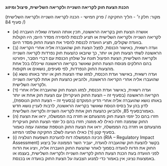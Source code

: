 **הכנת הצעת חוק לקריאה השנייה ולקריאה השלישית, פיצול ומיזוג**

(מקור: חלק ז׳ - הליך החקיקה / פרק חמישי - הכנה לקריאה השנייה ולקריאה השלישית / סעיף 84)
 * (א) אושרה הצעת חוק בקריאה הראשונה, תכין אותה הוועדה שאליה הועברה לקריאה השנייה ולקריאה השלישית או תציע לכנסת להסירה מסדר היום; היו הקולות בוועדה שקולים, תציע הוועדה לכנסת להסיר את הצעת החוק מסדר היום.
 * (ב) ועדה רשאית, באישור הכנסת, לפצל הצעת חוק שהועברה אליה אחרי הקריאה הראשונה לשתי הצעות חוק או יותר, כך שיובאו כהצעות חוק נפרדות לקריאה השנייה ולקריאה השלישית; הצעת הפיצול תונח על שולחן הכנסת עם דברי הסבר, ויפורטו בהם החלקים מנוסח הצעת החוק שאושר בקריאה הראשונה שייכללו בכל אחת מהצעות החוק הנפרדות, לפי סעיפים, נושאים או תקופות.
 * (ג) ועדה רשאית, באישור ועדת הכנסת, למזג שתי הצעות חוק או יותר באותו נושא שהועברו אליה אחרי הקריאה הראשונה, ולהביאן כהצעת חוק אחת לקריאה השנייה ולקריאה השלישית.
 * (ד) ועדה רשאית, באישור ועדת הכנסת, למזג הצעת חוק שהועברה אליה אחרי הקריאה הראשונה (בסעיף זה – הצעת החוק העיקרית) עם הצעת חוק אחת או יותר באותו נושא שהועברה אליה אחרי הדיון המוקדם (בסעיף זה – הצעת החוק הנוספת), לדון בהן על בסיס הנוסח שאושר בקריאה הראשונה, לרבות לעניין נושא חדש כאמורבסעיף 85, ולהביאן כהצעת חוק אחת לקריאה השנייה ולקריאה השלישית.
 * (ה) חזרו בהם כל יוזמי הצעת חוק מהצעתם או חזרה בה הממשלה, יראו את הצעת החוק שממנה חזרו כאילו לא מוזגה; חזרו בהם כל יוזמי הצעת החוק העיקרית מהצעתם או חזרה בה הממשלה, יראו את הצעת החוק הנוספת שמוזגה עמה כאמור בסעיף קטן (ד) כאילו הגיעה לשלב החקיקה שלפני המיזוג.
 * (ו) הכינה הממשלה דוח להערכת השפעות רגולציה (RIA – Regulatory Impact Assessment) בקשר להצעת חוק שהועברה לוועדה, יעביר השר הממונה על ביצוע החוק את הדוח לוועדה בסמוך לאחר שהצעת החוק הועברה אליה, ויציג את הדוח לפני הוועדה בעת הכנת הצעת החוק לקריאה השנייה ולקריאה השלישית, בעצמו או באמצעות נציגו; אין באמור כדי למנוע הצבעה על הצעת החוק בוועדה או בכנסת.